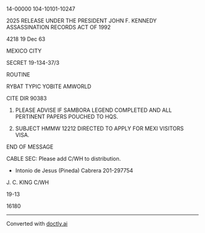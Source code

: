 14-00000
104-10101-10247

2025 RELEASE UNDER THE PRESIDENT JOHN F. KENNEDY ASSASSINATION RECORDS ACT OF 1992

4218
19 Dec 63

MEXICO CITY

SECRET
19-134-37/3

ROUTINE

RYBAT TYPIC YOBITE AMWORLD

CITE DIR 90383

1. PLEASE ADVISE IF SAMBORA LEGEND COMPLETED AND ALL
   PERTINENT PAPERS POUCHED TO HQS.

2. SUBJECT HMMW 12212 DIRECTED TO APPLY FOR MEXI VISITORS
   VISA.

END OF MESSAGE

CABLE SEC: Please add C/WH to distribution.

* Intonio de Jesus (Pineda) Cabrera
  201-297754

J. C. KING
C/WH

19-13

16180


---
Converted with [doctly.ai](https://doctly.ai)